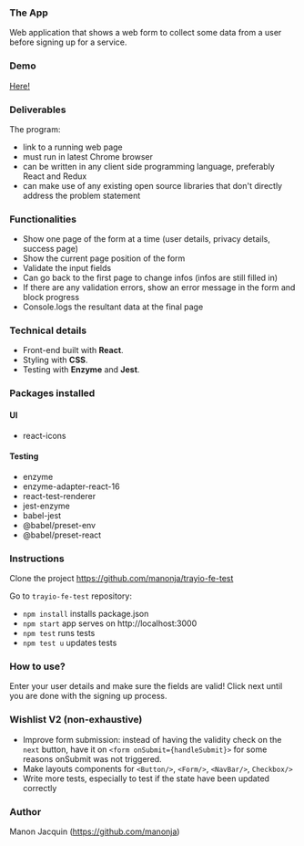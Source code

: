 ### The App
Web application that shows a web form to collect some data from a user before signing up for a service.

### Demo
[Here!](https://www.youtube.com/watch?v=QzSKVSNKPkY&t=8s) 

### Deliverables
The program:

- link to a running web page
- must run in latest Chrome browser
- can be written in any client side programming language, preferably React and Redux
- can make use of any existing open source libraries that don't directly address the problem statement 

### Functionalities
- Show one page of the form at a time (user details, privacy details, success page)
- Show the current page position of the form
- Validate the input fields
- Can go back to the first page to change infos (infos are still filled in)
- If there are any validation errors, show an error message in the form and block progress
- Console.logs the resultant data at the final page

### Technical details
- Front-end built with **React**.
- Styling with **CSS**.
- Testing with **Enzyme** and **Jest**. 

### Packages installed
#### UI
- react-icons
#### Testing
- enzyme 
- enzyme-adapter-react-16 
- react-test-renderer
- jest-enzyme
- babel-jest
- @babel/preset-env
- @babel/preset-react

### Instructions
Clone the project https://github.com/manonja/trayio-fe-test

Go to `trayio-fe-test` repository:
- `npm install` installs package.json 
- `npm start` app serves on http://localhost:3000
- `npm test` runs tests
- `npm test u` updates tests

### How to use?
Enter your user details and make sure the fields are valid! Click next until you are done with the signing up process. 

### Wishlist V2 (non-exhaustive)
- Improve form submission: instead of having the validity check on the `next` button, have it on `<form onSubmit={handleSubmit}>` for some reasons onSubmit was not triggered. 
- Make layouts components for `<Button/>`, `<Form/>`, `<NavBar/>`, `Checkbox/>`
- Write more tests, especially to test if the state have been updated correctly

### Author
Manon Jacquin (https://github.com/manonja)

